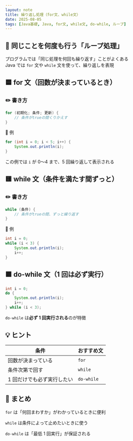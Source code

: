 ```yaml
---
layout: note
title: 繰り返し処理（for文、while文）
date: 2025-08-05
tags: [Java基礎, Java, for文, while文, do-while, ループ]
---
```


## 🔁 同じことを何度も行う「ループ処理」

プログラムでは「同じ処理を何回も繰り返す」ことがよくある  
Java では `for` 文や `while` 文を使って、繰り返しを表現

## 🟦 for 文（回数が決まっているとき）

### ✏️ 書き方

```java
for (初期化; 条件; 更新) {
    // 条件がtrueの間くりかえす
}
```

📘 例

```java
for (int i = 0; i < 5; i++) {
    System.out.println(i);
}
```

この例では `i` が 0〜4 まで、5 回繰り返して表示される

## 🟨 while 文（条件を満たす間ずっと）

### ✏️ 書き方

```java
while (条件) {
    // 条件がtrueの間、ずっと繰り返す
}
```

📘 例

```java
int i = 0;
while (i < 3) {
    System.out.println(i);
    i++;
}
```

## 🟪 do-while 文（1 回は必ず実行）

```java
int i = 0;
do {
    System.out.println(i);
    i++;
} while (i < 3);
```

`do-while` は**必ず 1 回実行される**のが特徴

## 💡 ヒント

| 条件                       | おすすめ文 |
| -------------------------- | ---------- |
| 回数が決まっている         | `for`      |
| 条件次第で回す             | `while`    |
| 1 回だけでも必ず実行したい | `do-while` |

## 📝 まとめ

`for` は「何回まわすか」がわかっているときに便利

`while` は条件によって止めたいときに使う

`do-while` は「最低 1 回実行」が保証される
